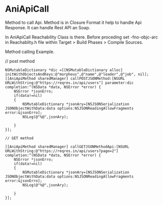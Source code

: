 # AniApiCall
Method to call Api. Method is in Closure Format it help to handle Api Response. It can handle Rest API an Soap.

In  AniApiCall Reachability Class is there. Before proceding set 
-fno-objc-arc 
in Reachablity.h file within Target > Build Phases > Compile Sources.

Method calling Example.

  // post method
    
    NSMutableDictionary *dic =[[NSMutableDictionary alloc] initWithObjectsAndKeys:@"morpheus",@"name",@"leader",@"job", nil];
    [[AniApiMethod sharedManager] callPOSTJSONMethod:[NSURL URLWithString:@"https://reqres.in/api/users"] parameter:dic completion:^(NSData *data, NSError *error) {
        NSError *jsonErro;
        if(data!=nil)
        {
            NSMutableDictionary *jsonAry=[NSJSONSerialization JSONObjectWithData:data options:NSJSONReadingAllowFragments error:&jsonErro];
            NSLog(@"%@",jsonAry);
            
        }
    }];
    
    // GET method
    
    [[AniApiMethod sharedManager] callGETJSONMethodApi:[NSURL URLWithString:@"https://reqres.in/api/users?page=2"] completion:^(NSData *data, NSError *error) {
        NSError *jsonErro;
        if(data!=nil)
        {
            NSMutableDictionary *jsonAry=[NSJSONSerialization JSONObjectWithData:data options:NSJSONReadingAllowFragments error:&jsonErro];
            NSLog(@"%@",jsonAry);
            
        }
    }];


